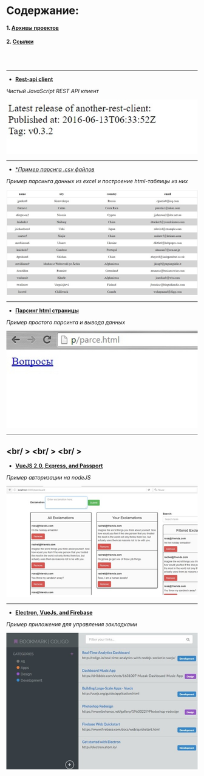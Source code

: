 # Содержание:

#### 1. [Архивы проектов](./archive)

#### 2. [Ссылки](./examples/links.md)

<br />
<br />

---





- [**Rest-api client**](./examples/rest-api)

*Чистый JavaScript REST API клиент*

![](./examples/img/rest-api.jpg "Rest-api")


---


- [**Пример парснга *.csv файлов**](./examples/parsing-csv)

*Пример парсинга данных из excel и построение html-таблицы из них*

![](./examples/img/parsing-csv.jpg "parsing-csv")


---


- [**Парсинг html страницы**](./examples/parce.html)

*Пример простого парсинга и вывода данных*

![](./examples/img/parce.jpg "parsing-csv")


---




<br/ >
<br/ >
<br/ >
---


- [**VueJS 2.0, Express, and Passport**](./examples/vuejs2-authentication)

*Пример авторизации на nodeJS*

![](./examples/img/auth.jpg "Authentication using VueJS 2.0, Express, and Passport")


---


- [**Electron, VueJs, and Firebase**](./examples/bookmarking-app-electron-vuejs-firebase.zip)

*Пример приложения для управления закладками*

![](./examples/img/app-with-electron-vuejs-and-firebase.jpg "Building a Bookmarking App with Electron, VueJs, and Firebase")













